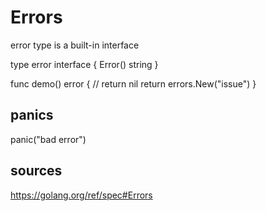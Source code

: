 # Errors
error type is a built-in interface

type error interface {
  Error() string
}


func demo() error {
  // return nil
  return errors.New("issue")
}




## panics
panic("bad error")



## sources
https://golang.org/ref/spec#Errors

